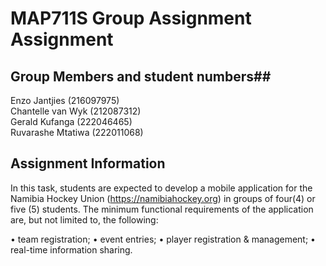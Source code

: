 # MAP711S Group Assignment Assignment

## Group Members and student numbers##

Enzo Jantjies (216097975)  
Chantelle van Wyk (212087312)  
Gerald Kufanga (222046465)  
Ruvarashe Mtatiwa (222011068)  

## Assignment Information ##

In this task, students are expected to develop a mobile application for the Namibia Hockey Union (https://namibiahockey.org) in groups of four(4) or five (5) students. The minimum functional requirements of the application are, but not limited to, the following:

• team registration;
• event entries;
• player registration & management;
• real-time information sharing.
